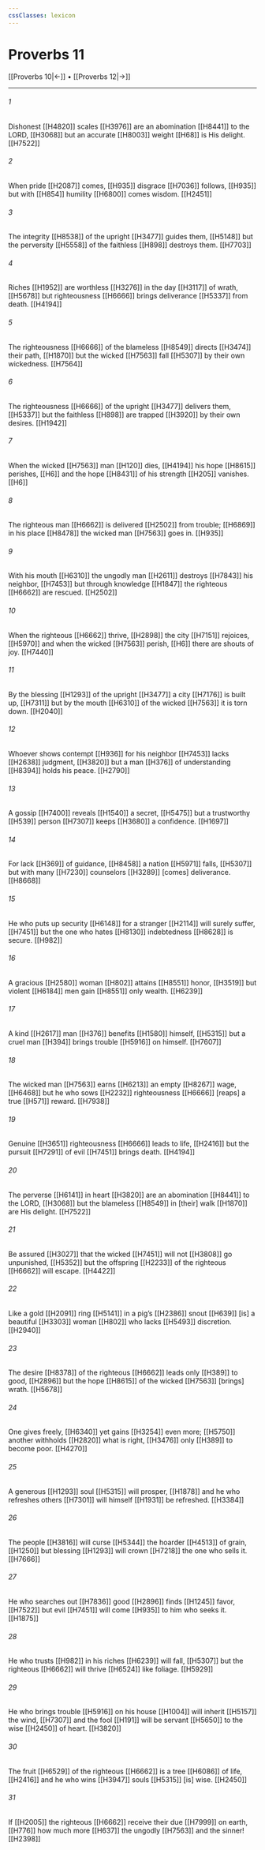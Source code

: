 ```yaml
---
cssClasses: lexicon
---
```


# Proverbs 11

[[Proverbs 10|←]] • [[Proverbs 12|→]]

---

###### 1
Dishonest [[H4820]] scales [[H3976]] are an abomination [[H8441]] to the LORD, [[H3068]] but an accurate [[H8003]] weight [[H68]] is His delight. [[H7522]]

###### 2
When pride [[H2087]] comes, [[H935]] disgrace [[H7036]] follows, [[H935]] but with [[H854]] humility [[H6800]] comes wisdom. [[H2451]]

###### 3
The integrity [[H8538]] of the upright [[H3477]] guides them, [[H5148]] but the perversity [[H5558]] of the faithless [[H898]] destroys them. [[H7703]]

###### 4
Riches [[H1952]] are worthless [[H3276]] in the day [[H3117]] of wrath, [[H5678]] but righteousness [[H6666]] brings deliverance [[H5337]] from death. [[H4194]]

###### 5
The righteousness [[H6666]] of the blameless [[H8549]] directs [[H3474]] their path, [[H1870]] but the wicked [[H7563]] fall [[H5307]] by their own wickedness. [[H7564]]

###### 6
The righteousness [[H6666]] of the upright [[H3477]] delivers them, [[H5337]] but the faithless [[H898]] are trapped [[H3920]] by their own desires. [[H1942]]

###### 7
When the wicked [[H7563]] man [[H120]] dies, [[H4194]] his hope [[H8615]] perishes, [[H6]] and the hope [[H8431]] of his strength [[H205]] vanishes. [[H6]]

###### 8
The righteous man [[H6662]] is delivered [[H2502]] from trouble; [[H6869]] in his place [[H8478]] the wicked man [[H7563]] goes in. [[H935]]

###### 9
With his mouth [[H6310]] the ungodly man [[H2611]] destroys [[H7843]] his neighbor, [[H7453]] but through knowledge [[H1847]] the righteous [[H6662]] are rescued. [[H2502]]

###### 10
When the righteous [[H6662]] thrive, [[H2898]] the city [[H7151]] rejoices, [[H5970]] and when the wicked [[H7563]] perish, [[H6]] there are shouts of joy. [[H7440]]

###### 11
By the blessing [[H1293]] of the upright [[H3477]] a city [[H7176]] is built up, [[H7311]] but by the mouth [[H6310]] of the wicked [[H7563]] it is torn down. [[H2040]]

###### 12
Whoever shows contempt [[H936]] for his neighbor [[H7453]] lacks [[H2638]] judgment, [[H3820]] but a man [[H376]] of understanding [[H8394]] holds his peace. [[H2790]]

###### 13
A gossip [[H7400]] reveals [[H1540]] a secret, [[H5475]] but a trustworthy [[H539]] person [[H7307]] keeps [[H3680]] a confidence. [[H1697]]

###### 14
For lack [[H369]] of guidance, [[H8458]] a nation [[H5971]] falls, [[H5307]] but with many [[H7230]] counselors [[H3289]] [comes] deliverance. [[H8668]]

###### 15
He who puts up security [[H6148]] for a stranger [[H2114]] will surely suffer, [[H7451]] but the one who hates [[H8130]] indebtedness [[H8628]] is secure. [[H982]]

###### 16
A gracious [[H2580]] woman [[H802]] attains [[H8551]] honor, [[H3519]] but violent [[H6184]] men gain [[H8551]] only wealth. [[H6239]]

###### 17
A kind [[H2617]] man [[H376]] benefits [[H1580]] himself, [[H5315]] but a cruel man [[H394]] brings trouble [[H5916]] on himself. [[H7607]]

###### 18
The wicked man [[H7563]] earns [[H6213]] an empty [[H8267]] wage, [[H6468]] but he who sows [[H2232]] righteousness [[H6666]] [reaps] a true [[H571]] reward. [[H7938]]

###### 19
Genuine [[H3651]] righteousness [[H6666]] leads to life, [[H2416]] but the pursuit [[H7291]] of evil [[H7451]] brings death. [[H4194]]

###### 20
The perverse [[H6141]] in heart [[H3820]] are an abomination [[H8441]] to the LORD, [[H3068]] but the blameless [[H8549]] in [their] walk [[H1870]] are His delight. [[H7522]]

###### 21
Be assured [[H3027]] that the wicked [[H7451]] will not [[H3808]] go unpunished, [[H5352]] but the offspring [[H2233]] of the righteous [[H6662]] will escape. [[H4422]]

###### 22
Like a gold [[H2091]] ring [[H5141]] in a pig’s [[H2386]] snout [[H639]] [is] a beautiful [[H3303]] woman [[H802]] who lacks [[H5493]] discretion. [[H2940]]

###### 23
The desire [[H8378]] of the righteous [[H6662]] leads only [[H389]] to good, [[H2896]] but the hope [[H8615]] of the wicked [[H7563]] [brings] wrath. [[H5678]]

###### 24
One gives freely, [[H6340]] yet gains [[H3254]] even more; [[H5750]] another withholds [[H2820]] what is right, [[H3476]] only [[H389]] to become poor. [[H4270]]

###### 25
A generous [[H1293]] soul [[H5315]] will prosper, [[H1878]] and he who refreshes others [[H7301]] will himself [[H1931]] be refreshed. [[H3384]]

###### 26
The people [[H3816]] will curse [[H5344]] the hoarder [[H4513]] of grain, [[H1250]] but blessing [[H1293]] will crown [[H7218]] the one who sells it. [[H7666]]

###### 27
He who searches out [[H7836]] good [[H2896]] finds [[H1245]] favor, [[H7522]] but evil [[H7451]] will come [[H935]] to him who seeks it. [[H1875]]

###### 28
He who trusts [[H982]] in his riches [[H6239]] will fall, [[H5307]] but the righteous [[H6662]] will thrive [[H6524]] like foliage. [[H5929]]

###### 29
He who brings trouble [[H5916]] on his house [[H1004]] will inherit [[H5157]] the wind, [[H7307]] and the fool [[H191]] will be servant [[H5650]] to the wise [[H2450]] of heart. [[H3820]]

###### 30
The fruit [[H6529]] of the righteous [[H6662]] is a tree [[H6086]] of life, [[H2416]] and he who wins [[H3947]] souls [[H5315]] [is] wise. [[H2450]]

###### 31
If [[H2005]] the righteous [[H6662]] receive their due [[H7999]] on earth, [[H776]] how much more [[H637]] the ungodly [[H7563]] and the sinner! [[H2398]]

